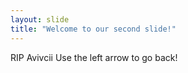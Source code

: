 ```yaml
---
layout: slide
title: "Welcome to our second slide!"
---
```

RIP Avivcii
Use the left arrow to go back!
